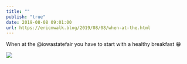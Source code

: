 ```yaml
---
title: ""
publish: "true"
date: 2019-08-08 09:01:00
url: https://ericmwalk.blog/2019/08/08/when-at-the.html
---
```


When at the @iowastatefair you have to start with a healthy breakfast 😁

![](https://ericmwalk.blog/uploads/2022/903fc53a2b.jpg)